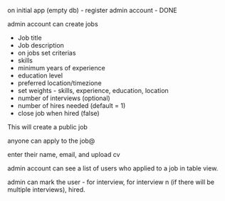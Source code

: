 on initial app (empty db) - register admin account - DONE

admin account can create jobs
- Job title
- Job description
- on jobs set criterias
- skills
- minimum years of experience
- education level
- preferred location/timezione
- set weights - skills, experience, education, location
- number of interviews (optional)
- number of hires needed (default = 1)
- close job when hired (false)

This will create a public job

anyone can apply to the job@

enter their name, email, and upload cv

admin account can see a list of users who applied to a job in table view.

admin can mark the user - for interview, for interview n (if there will be multiple interviews), hired.